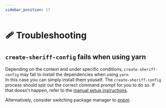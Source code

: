 ```yaml
---
sidebar_position: 17
---
```


# 🩹 Troubleshooting

## `create-sheriff-config` fails when using yarn

Depending on the context and under specific conditions, `create-sheriff-config` may fail to install the dependencies when using `yarn`. <br />
In this case you can simply install them youself. The `create-sheriff-config` process should spit out the correct command prompt for you to do so. If that doesn't happen, refer to the [manual setup instructions](./setup/manual-setup.md).

Alternatively, consider switching package manager to [pnpm](https://pnpm.io/).
